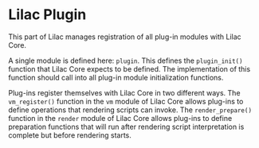 # Lilac Plugin

This part of Lilac manages registration of all plug-in modules with Lilac Core.

A single module is defined here: `plugin`.  This defines the `plugin_init()` function that Lilac Core expects to be defined.  The implementation of this function should call into all plug-in module initialization functions.

Plug-ins register themselves with Lilac Core in two different ways.  The `vm_register()` function in the `vm` module of Lilac Core allows plug-ins to define operations that rendering scripts can invoke.  The `render_prepare()` function in the `render` module of Lilac Core allows plug-ins to define preparation functions that will run after rendering script interpretation is complete but before rendering starts.
